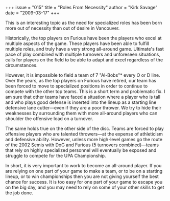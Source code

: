 +++
issue = "015"
title = "Roles From Necessity"
author = "Kirk Savage"
date = "2009-03-17"
+++

This is an interesting topic as the need for specialized roles has been born
more out of necessity than out of desire in Vancouver.  
  
Historically, the top players on Furious have been the players who excel at
multiple aspects of the game. These players have been able to fulfill multiple
roles, and truly have a very strong all-around game. Ultimate's fast pace of
play combined with multiple turnovers and unforeseen situations, calls for
players on the field to be able to adapt and excel regardless of the
circumstances.  
  
However, it is impossible to field a team of 7 "Al-Bobs"* every O or D line.
Over the years, as the top players on Furious have retired, our team has been
forced to move to specialized positions in order to continue to compete with
the other top teams. This is a short term and problematic fix. I am sure that
other teams have faced a situation where a player who is tall and who plays
good defense is inserted into the lineup as a starting line defensive lane
cutter—even if they are a poor thrower. We try to hide their weaknesses by
surrounding them with more all-around players who can shoulder the offensive
load on a turnover.  
  
The same holds true on the other side of the disc. Teams are forced to play
offensive players who are talented throwers—at the expense of athleticism and
defensive ability. However, unless more high-level games go the route of the
2002 Semis with DoG and Furious (5 turnovers combined)—teams that rely on
highly specialized personnel will eventually be exposed and struggle to
compete for the UPA Championship.  
  
In short, it is very important to work to become an all-around player. If you
are relying on one part of your game to make a team, or to be on a starting
lineup, or to win championships then you are not giving yourself the best
chance for success. It is too easy for one part of your game to escape you on
the big day, and you may need to rely on some of your other skills to get the
job done.
